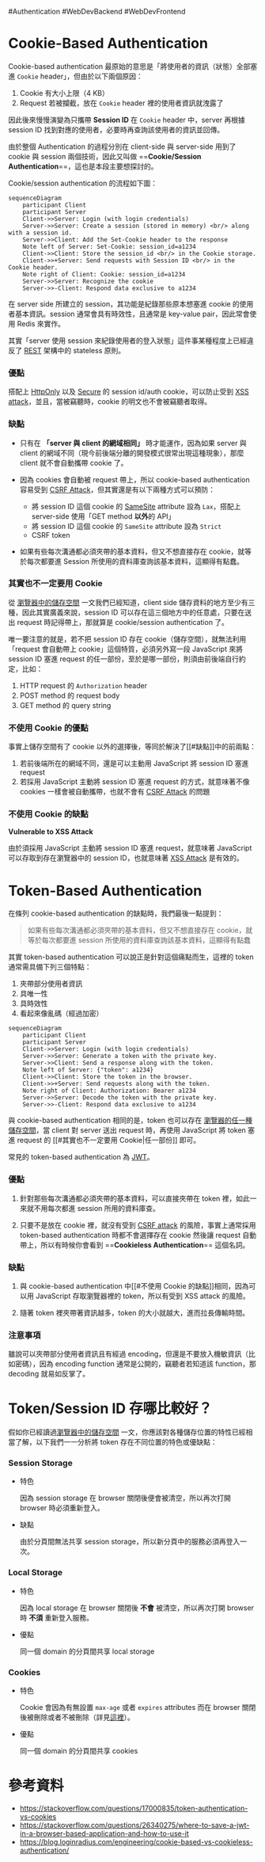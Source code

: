 #Authentication #WebDevBackend #WebDevFrontend 

# Cookie-Based Authentication

Cookie-based authentication 最原始的意思是「將使用者的資訊（狀態）全部塞進 `Cookie` header」，但由於以下兩個原因：

1. Cookie 有大小上限（4 KB）
2. Request 若被攔截，放在 `Cookie` header 裡的使用者資訊就洩露了

因此後來慢慢演變為只攜帶 **Session ID** 在 `Cookie` header 中，server 再根據 session ID 找到對應的使用者，必要時再查詢該使用者的資訊並回傳。

由於整個 Authentication 的過程分別在 client-side 與 server-side 用到了 cookie 與 session 兩個技術，因此又叫做 ==**Cookie/Session Authentication**==，這也是本段主要想探討的。

Cookie/session authentication 的流程如下圖：

```mermaid
sequenceDiagram
    participant Client
    participant Server
    Client->>Server: Login (with login credentials)
    Server->>Server: Create a session (stored in memory) <br/> along with a session id.
    Server->>Client: Add the Set-Cookie header to the response
    Note left of Server: Set-Cookie: session_id=a1234
    Client->>Client: Store the session_id <br/> in the Cookie storage.
    Client->>+Server: Send requests with Session ID <br/> in the Cookie header.
    Note right of Client: Cookie: session_id=a1234
    Server->>Server: Recognize the cookie
    Server->>-Client: Respond data exclusive to a1234
```

在 server side 所建立的 session，其功能是紀錄那些原本想塞進 cookie 的使用者基本資訊。session 通常會具有時效性，且通常是 key-value pair，因此常會使用 Redis 來實作。

其實「server 使用 session 來紀錄使用者的登入狀態」這件事某種程度上已經違反了 [REST](</Web Development/REST API.md>) 架構中的 stateless 原則。

### 優點

搭配上 [HttpOnly](</Web Development/Cookies/Cookies 的存取.md#HttpOnly>) 以及 [Secure](</Web Development/Cookies/Cookies 的存取.md#Secure>) 的 session id/auth cookie，可以防止受到 [XSS attack](</Network/CSRF Attack & XSS Attack.md#XSS Attack>)，並且，當被竊聽時，cookie 的明文也不會被竊聽者取得。

### 缺點

- 只有在 **「server 與 client 的網域相同」** 時才能運作，因為如果 server 與 client 的網域不同（現今前後端分離的開發模式很常出現這種現象），那麼 client 就不會自動攜帶 cookie 了。

- 因為 cookies 會自動被 request 帶上，所以 cookie-based authentication 容易受到 [CSRF Attack](</Network/CSRF Attack & XSS Attack.md#CSRF Attack>)，但其實還是有以下兩種方式可以預防：
    - 將 session ID 這個 cookie 的 [SameSite](</Web Development/Cookies/Cookies 的存取.md#SameSite>) attribute 設為 `Lax`，搭配上 server-side 使用「GET method **以外**的 API」
    - 將 session ID 這個 cookie 的 `SameSite` attribute 設為 `Strict`
    - CSRF token

- 如果有些每次溝通都必須夾帶的基本資料，但又不想直接存在 cookie，就等於每次都要進 Session 所使用的資料庫查詢該基本資料，這顯得有點蠢。

### 其實也不一定要用 Cookie

從 [瀏覽器中的儲存空間](</Network/瀏覽器中的儲存空間.md>) 一文我們已經知道，client side 儲存資料的地方至少有三種，因此其實廣義來說，session ID 可以存在這三個地方中的任意處，只要在送出 request 時記得帶上，那就算是 cookie/session authentication 了。

唯一要注意的就是，若不把 session ID 存在 cookie（儲存空間），就無法利用「request 會自動帶上 cookie」這個特質，必須另外寫一段 JavaScript 來將 session ID 塞進 request 的任一部份，至於是哪一部份，則須由前後端自行約定，比如：

1. HTTP request 的 `Authorization` header
2. POST method 的 request body
3. GET method 的 query string

### 不使用 Cookie 的優點

事實上儲存空間有了 cookie 以外的選擇後，等同於解決了[[#缺點]]中的前兩點：

1. 若前後端所在的網域不同，還是可以主動用 JavaScript 將 session ID 塞進 request
2. 若採用 JavaScript 主動將 session ID 塞進 request 的方式，就意味著不像 cookies 一樣會被自動攜帶，也就不會有 [CSRF Attack](</Network/CSRF Attack & XSS Attack.md#CSRF Attack>) 的問題

### 不使用 Cookie 的缺點

**Vulnerable to XSS Attack**

由於須採用 JavaScript 主動將 session ID 塞進 request，就意味著 JavaScript 可以存取到存在瀏覽器中的 session ID，也就意味著 [XSS Attack](</Network/CSRF Attack & XSS Attack.md#XSS Attack>) 是有效的。

# Token-Based Authentication

在條列 cookie-based authentication 的缺點時，我們最後一點提到：

>如果有些每次溝通都必須夾帶的基本資料，但又不想直接存在 cookie，就等於每次都要進 session 所使用的資料庫查詢該基本資料，這顯得有點蠢

其實 token-based authentication 可以說正是針對這個痛點而生，這裡的 token 通常需具備下列三個特點：

1. 夾帶部分使用者資訊
2. 具唯一性
3. 具時效性
4. 看起來像亂碼（經過加密）

```mermaid
sequenceDiagram
    participant Client
    participant Server
    Client->>Server: Login (with login credentials)
    Server->>Server: Generate a token with the private key.
    Server->>Client: Send a response along with the token.
    Note left of Server: {"token": a1234}
    Client->>Client: Store the token in the browser.
    Client->>+Server: Send requests along with the token.
    Note right of Client: Authorization: Bearer a1234
    Server->>Server: Decode the token with the private key.
    Server->>-Client: Respond data exclusive to a1234
```

與 cookie-based authentication 相同的是，token 也可以存在 [瀏覽器的任一種儲存空間](</Network/瀏覽器中的儲存空間.md>)，當 client 對 server 送出 request 時，再使用 JavaScript 將 token 塞進 request 的 [[#其實也不一定要用 Cookie|任一部份]] 即可。

常見的 token-based authentication 為 [JWT](</Web Development/JWT.md>)。

### 優點

1. 針對那些每次溝通都必須夾帶的基本資料，可以直接夾帶在 token 裡，如此一來就不用每次都進 session 所用的資料庫查。

2. 只要不是放在 cookie 裡，就沒有受到 [CSRF attack](</Network/CSRF Attack & XSS Attack.md#CSRF Attack>) 的風險，事實上通常採用 token-based authentication 時都不會選擇存在  cookie 然後讓 request 自動帶上，所以有時候你會看到 ==**Cookieless Authentication**== 這個名詞。

### 缺點

1. 與 cookie-based authentication 中[[#不使用 Cookie 的缺點]]相同，因為可以用 JavaScript 存取瀏覽器裡的 token，所以有受到 XSS attack 的風險。

2. 隨著 token 裡夾帶著資訊越多，token 的大小就越大，進而拉長傳輸時間。

### 注意事項

雖說可以夾帶部分使用者資訊且有經過 encoding，但還是不要放入機敏資訊（比如密碼），因為 encoding function 通常是公開的，竊聽者若知道該 function，那 decoding 就易如反掌了。

# Token/Session ID 存哪比較好？

假如你已經讀過[瀏覽器中的儲存空間](</Network/瀏覽器中的儲存空間.md>) 一文，你應該對各種儲存位置的特性已經相當了解，以下我們一一分析將 token 存在不同位置的特色或優缺點：

### Session Storage

- 特色

    因為 session storage 在 browser 關閉後便會被清空，所以再次打開 browser 時必須重新登入。

- 缺點

    由於分頁間無法共享 session storage，所以新分頁中的服務必須再登入一次。

### Local Storage

- 特色

    因為 local storage 在 browser 關閉後 **不會** 被清空，所以再次打開 browser 時 **不須** 重新登入服務。

- 優點

    同一個 domain 的分頁間共享 local storage

### Cookies

- 特色

    Cookie 會因為有無設置 `max-age` 或者 `expires` attributes 而在 browser 關閉後被刪除或者不被刪除（詳見[這裡](</Web Development/Cookies/Cookies 的存取.md#expires>)）。

- 優點

    同一個 domain 的分頁間共享 cookies

# 參考資料

- <https://stackoverflow.com/questions/17000835/token-authentication-vs-cookies>
- <https://stackoverflow.com/questions/26340275/where-to-save-a-jwt-in-a-browser-based-application-and-how-to-use-it>
- <https://blog.loginradius.com/engineering/cookie-based-vs-cookieless-authentication/>
